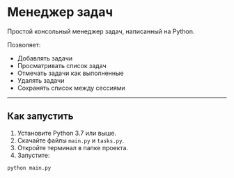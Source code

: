 # Менеджер задач

Простой консольный менеджер задач, написанный на Python.

Позволяет:
- Добавлять задачи
- Просматривать список задач
- Отмечать задачи как выполненные
- Удалять задачи
- Сохранять список между сессиями

---

## Как запустить

1. Установите Python 3.7 или выше.
2. Скачайте файлы `main.py` и `tasks.py`.
3. Откройте терминал в папке проекта.
4. Запустите:

```bash
python main.py